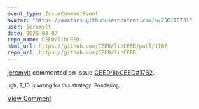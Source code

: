 ```yaml
---
event_type: IssueCommentEvent
avatar: "https://avatars.githubusercontent.com/u/25011573?"
user: jeremylt
date: 2025-03-07
repo_name: CEED/libCEED
html_url: https://github.com/CEED/libCEED/pull/1762
repo_url: https://github.com/CEED/libCEED
---
```


<a href='https://github.com/jeremylt' target='_blank'>jeremylt</a> commented on issue <a href='https://github.com/CEED/libCEED/pull/1762' target='_blank'>CEED/libCEED#1762</a>.

<small>ugh, T_1D is wrong for this strategy. Pondering...</small>

<a href='https://github.com/CEED/libCEED/pull/1762' target='_blank'>View Comment</a>